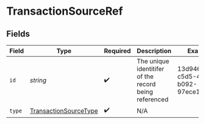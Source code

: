 # TransactionSourceRef


## Fields

| Field                                                                 | Type                                                                  | Required                                                              | Description                                                           | Example                                                               |
| --------------------------------------------------------------------- | --------------------------------------------------------------------- | --------------------------------------------------------------------- | --------------------------------------------------------------------- | --------------------------------------------------------------------- |
| `id`                                                                  | *string*                                                              | :heavy_check_mark:                                                    | The unique identitifer of the record being referenced                 | 13d946f0-c5d5-42bc-b092-97ece17923ab                                  |
| `type`                                                                | [TransactionSourceType](../../models/shared/transactionsourcetype.md) | :heavy_check_mark:                                                    | N/A                                                                   |                                                                       |